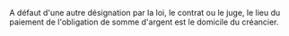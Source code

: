 A défaut d'une autre désignation par la loi, le contrat ou le juge, le lieu du paiement de l'obligation de somme d'argent est le domicile du créancier.

